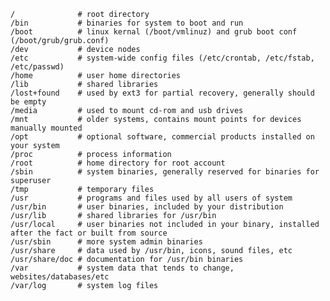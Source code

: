     /              # root directory
    /bin           # binaries for system to boot and run
    /boot          # linux kernal (/boot/vmlinuz) and grub boot conf (/boot/grub/grub.conf)
    /dev           # device nodes
    /etc           # system-wide config files (/etc/crontab, /etc/fstab, /etc/passwd)
    /home          # user home directories
    /lib           # shared libraries
    /lost+found    # used by ext3 for partial recovery, generally should be empty
    /media         # used to mount cd-rom and usb drives
    /mnt           # older systems, contains mount points for devices manually mounted
    /opt           # optional software, commercial products installed on your system
    /proc          # process information
    /root          # home directory for root account
    /sbin          # system binaries, generally reserved for binaries for superuser
    /tmp           # temporary files
    /usr           # programs and files used by all users of system
    /usr/bin       # user binaries, included by your distribution
    /usr/lib       # shared libraries for /usr/bin
    /usr/local     # user binaries not included in your binary, installed after the fact or built from source
    /usr/sbin      # more system admin binaries
    /usr/share     # data used by /usr/bin, icons, sound files, etc
    /usr/share/doc # documentation for /usr/bin binaries
    /var           # system data that tends to change, websites/databases/etc
    /var/log       # system log files

